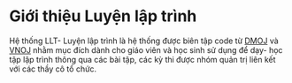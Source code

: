# Giới thiệu Luyện lập trình

Hệ thống LLT- Luyện lập trình là hệ thống được biên tập code từ [DMOJ](https://github.com/DMOJ/online-judge) và [VNOJ](https://github.com/VNOI-Admin/OJ) nhằm mục đích dành cho giáo viên và học sinh sử dụng để dạy- học tập lập trình thông qua các bài tập, các kỳ thi được nhóm quản trị liên kết với các thầy cô tổ chức.

